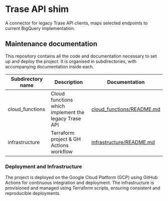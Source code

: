 # Trase API shim
A connector for legacy Trase API clients, maps selected endpoints to current BigQuery implementation.

## Maintenance documentation

This repository contains all the code and documentation necessary to set up and deploy the project. It is organised in subdirectories, with accompanying documentation inside each.

| Subdirectory name | Description                                                 | Documentation                                                                                            |
|-------------------|-------------------------------------------------------------|----------------------------------------------------------------------------------------------------------|
| cloud_functions   | Cloud functions which implement the legacy Trase API        | [cloud_functions/README.md](cloud_functions/README.md)                                                   |
| infrastructure    | Terraform project & GH Actions workflow                     | [infrastructure/README.md](infrastructure/README.md)                                                     |

### Deployment and Infrastructure

The project is deployed on the Google Cloud Platform (GCP) using GitHub Actions for continuous integration and deployment. The infrastructure is provisioned and managed using Terraform scripts, ensuring consistent and reproducible deployments.

